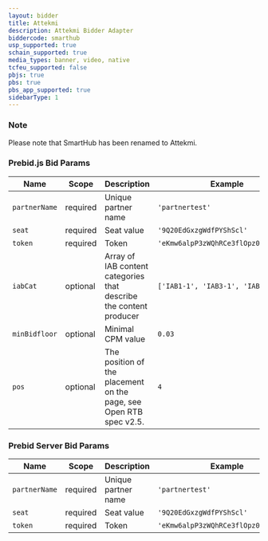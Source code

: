 ```yaml
---
layout: bidder
title: Attekmi
description: Attekmi Bidder Adapter
biddercode: smarthub
usp_supported: true
schain_supported: true
media_types: banner, video, native
tcfeu_supported: false
pbjs: true
pbs: true
pbs_app_supported: true
sidebarType: 1
---
```


### Note

Please note that SmartHub has been renamed to Attekmi.

### Prebid.js Bid Params


| Name          | Scope    | Description                     | Example                             | Type      |
|---------------|----------|---------------------------------|-------------------------------------|-----------|
| `partnerName` | required | Unique partner name             | `'partnertest'`                     | `string`  |
| `seat`        | required | Seat value                      | `'9Q20EdGxzgWdfPYShScl'`            | `string`  |
| `token`       | required | Token                           | `'eKmw6alpP3zWQhRCe3flOpz0wpuwRFjW'` | `string`  |
| `iabCat`      | optional | Array of IAB content categories that describe the content producer | `['IAB1-1', 'IAB3-1', 'IAB4-3']`    | `Array(String)`   |
| `minBidfloor`  | optional | Minimal CPM value               | `0.03`                              | `float`    |
| `pos`         | optional | The position of the placement on the page, see Open RTB spec v2.5.    | `4`                                 | `number`  |

### Prebid Server Bid Params


| Name          | Scope    | Description         | Example                              | Type     |
|---------------|----------|---------------------|--------------------------------------|----------|
| `partnerName` | required | Unique partner name | `'partnertest'`                      | `string` |
| `seat`        | required | Seat value          | `'9Q20EdGxzgWdfPYShScl'`             | `string` |
| `token`       | required | Token               | `'eKmw6alpP3zWQhRCe3flOpz0wpuwRFjW'` | `string` |
